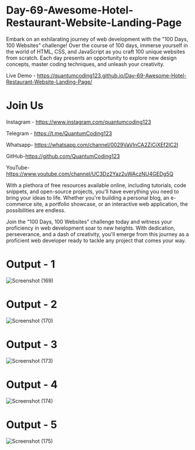 # Day-69-Awesome-Hotel-Restaurant-Website-Landing-Page

Embark on an exhilarating journey of web development with the "100 Days, 100 Websites" challenge! Over the course of 100 days, immerse yourself in the world of HTML, CSS, and JavaScript as you craft 100 unique websites from scratch. Each day presents an opportunity to explore new design concepts, master coding techniques, and unleash your creativity.

Live Demo - https://quantumcoding123.github.io/Day-69-Awesome-Hotel-Restaurant-Website-Landing-Page/

# Join Us

Instagram - https://www.instagram.com/quantumcoding123

Telegram - https://t.me/QuantumCoding123

Whatsapp- https://whatsapp.com/channel/0029VaVInCA2ZjCjXEf2IC2I

GitHub-https://github.com/QuantumCoding123

YouTube-https://www.youtube.com/channel/UC3Dz2Yaz2uWAczNU4GEDg5Q

With a plethora of free resources available online, including tutorials, code snippets, and open-source projects, you'll have everything you need to bring your ideas to life. Whether you're building a personal blog, an e-commerce site, a portfolio showcase, or an interactive web application, the possibilities are endless.

Join the "100 Days, 100 Websites" challenge today and witness your proficiency in web development soar to new heights. With dedication, perseverance, and a dash of creativity, you'll emerge from this journey as a proficient web developer ready to tackle any project that comes your way.

# Output - 1

![Screenshot (169)](https://github.com/QuantumCoding123/Day-69-Awesome-Hotel-Restaurant-Website-Landing-Page/assets/166281221/5d767984-4d8f-4a60-bc7b-5efe24bee332)

 # Output - 2

![Screenshot (170)](https://github.com/QuantumCoding123/Day-69-Awesome-Hotel-Restaurant-Website-Landing-Page/assets/166281221/6d563b00-458c-4824-aac8-49fd05455f01)

# Output - 3

![Screenshot (173)](https://github.com/QuantumCoding123/Day-69-Awesome-Hotel-Restaurant-Website-Landing-Page/assets/166281221/0ad35b2c-fae3-4a70-b384-bcae6e761eee)

# Output - 4

![Screenshot (174)](https://github.com/QuantumCoding123/Day-69-Awesome-Hotel-Restaurant-Website-Landing-Page/assets/166281221/acf12bf8-81b5-478d-97ee-d4a2e1194f41)

# Output - 5

![Screenshot (175)](https://github.com/QuantumCoding123/Day-69-Awesome-Hotel-Restaurant-Website-Landing-Page/assets/166281221/e6fd9569-dfc1-4896-9488-e4e1c0703f8c)

